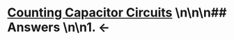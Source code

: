 # [Counting Capacitor Circuits](https://projecteuler.net/problem=155) \n\n\n## Answers \n\n1. &larr;
